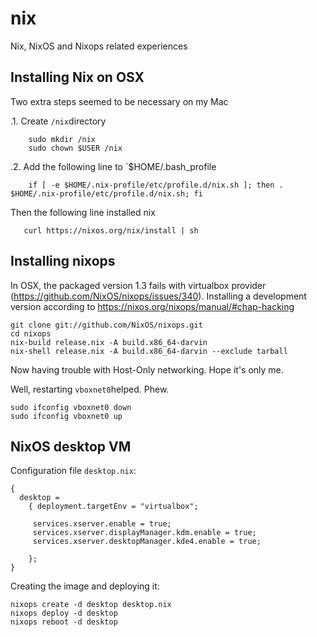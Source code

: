 # nix

Nix, NixOS and Nixops related experiences

## Installing Nix on OSX

Two extra steps seemed to be necessary on my Mac

.1. Create `/nix`directory

```
    sudo mkdir /nix
    sudo chown $USER /nix
```

.2. Add the following line to `$HOME/.bash_profile

```
    if [ -e $HOME/.nix-profile/etc/profile.d/nix.sh ]; then . $HOME/.nix-profile/etc/profile.d/nix.sh; fi
```

Then the following line installed nix

```
   curl https://nixos.org/nix/install | sh
```

## Installing nixops

In OSX, the packaged version 1.3 fails with virtualbox provider (https://github.com/NixOS/nixops/issues/340). Installing a development version according to https://nixos.org/nixops/manual/#chap-hacking

```
git clone git://github.com/NixOS/nixops.git
cd nixops
nix-build release.nix -A build.x86_64-darvin
nix-shell release.nix -A build.x86_64-darvin --exclude tarball
```

Now having trouble with Host-Only networking. Hope it's only me.

Well, restarting `vboxnet0`helped. Phew.

```
sudo ifconfig vboxnet0 down
sudo ifconfig vboxnet0 up
```


## NixOS desktop VM

Configuration file `desktop.nix`:

```
{
  desktop =
    { deployment.targetEnv = "virtualbox";

     services.xserver.enable = true; 
     services.xserver.displayManager.kdm.enable = true;
     services.xserver.desktopManager.kde4.enable = true;

    };
}
```

Creating the image and deploying it:

```
nixops create -d desktop desktop.nix
nixops deploy -d desktop
nixops reboot -d desktop
```
